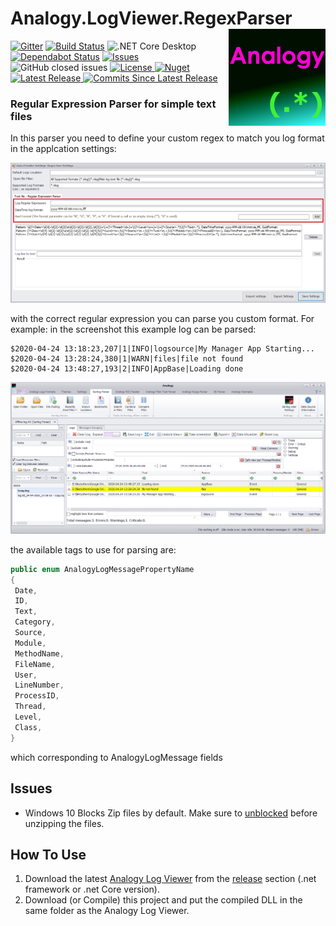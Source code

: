 # Analogy.LogViewer.RegexParser          <img src="./Assets/AnalogyRegex.png" align="right" width="155px" height="155px">

<p align="center">

[![Gitter](https://badges.gitter.im/Analogy-LogViewer/community.svg)](https://gitter.im/Analogy-LogViewer/community?utm_source=badge&utm_medium=badge&utm_campaign=pr-badge)  [![Build Status](https://dev.azure.com/Analogy-LogViewer/Analogy%20Log%20Viewer/_apis/build/status/Analogy-LogViewer.Analogy.LogViewer.RegexParser?branchName=master)](https://dev.azure.com/Analogy-LogViewer/Analogy%20Log%20Viewer/_build/latest?definitionId=30&branchName=master)
![.NET Core Desktop](https://github.com/Analogy-LogViewer/Analogy.LogViewer.RegexParser/workflows/.NET%20Core%20Desktop/badge.svg)
[![Dependabot Status](https://api.dependabot.com/badges/status?host=github&repo=Analogy-LogViewer/Analogy.LogViewer.RegexParser)](https://dependabot.com)
 <a href="https://github.com/Analogy-LogViewer/Analogy.LogViewer.RegexParser/issues">
    <img src="https://img.shields.io/github/issues/Analogy-LogViewer/Analogy.LogViewer.RegexParser" img alt="Issues"/>
</a>
![GitHub closed issues](https://img.shields.io/github/issues-closed-raw/Analogy-LogViewer/Analogy.LogViewer.RegexParser)
<a href="https://github.com/Analogy-LogViewer/Analogy.LogViewer.RegexParser/blob/master/LICENSE.md">
    <img src="https://img.shields.io/github/license/Analogy-LogViewer/Analogy.LogViewer.RegexParser" img alt="License"/>
</a>
 [![Nuget](https://img.shields.io/nuget/v/Analogy.LogViewer.RegexParser)](https://www.nuget.org/packages/Analogy.LogViewer.RegexParser/)
<a href="https://github.com/Analogy-LogViewer/Analogy.LogViewer.RegexParser/releases">
    <img src="https://img.shields.io/github/v/release/Analogy-LogViewer/Analogy.LogViewer.RegexParser" img alt="Latest Release"/>
</a>
<a href="https://github.com/Analogy-LogViewer/Analogy.LogViewer.RegexParser/compare/V1.0.2...master">
    <img src="https://img.shields.io/github/commits-since/Analogy-LogViewer/Analogy.LogViewer.RegexParser/latest" img alt="Commits Since Latest Release"/>
</a>
</p>


### Regular Expression Parser for simple text files
In this parser you need to define your custom regex to match you log format in the applcation settings:

![Serilog Settings](Assets/regexSettings.jpg)

with the correct regular expression you can parse you custom format. For example: in the screenshot this example log can be parsed:
```
$2020-04-24 13:18:23,207|1|INFO|logsource|My Manager App Starting...
$2020-04-24 13:28:24,380|1|WARN|files|file not found
$2020-04-24 13:48:27,193|2|INFO|AppBase|Loading done
   ```
 
![Serilog Settings](Assets/regexParserExample.jpg)

the available tags to use for parsing are:

   ```csharp
   public enum AnalogyLogMessagePropertyName
  {
    Date,
    ID,
    Text,
    Category,
    Source,
    Module,
    MethodName,
    FileName,
    User,
    LineNumber,
    ProcessID,
    Thread,
    Level,
    Class,
  }
 ```
which corresponding to AnalogyLogMessage fields

 
## Issues
- Windows 10 Blocks Zip files by default. Make sure to [unblocked](https://singularlabs.com/tips/how-to-unblock-a-zip-file-on-windows-10/) before unzipping the files.


## How To Use
1. Download the latest [Analogy Log Viewer](https://github.com/Analogy-LogViewer/Analogy.LogViewer) from the [release](https://github.com/Analogy-LogViewer/Analogy.LogViewer/releases) section (.net framework or .net Core version).
2. Download (or Compile) this project and put the compiled DLL in the same folder as the Analogy Log Viewer.
